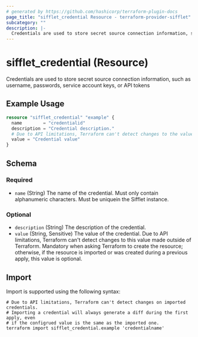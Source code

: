 ```yaml
---
# generated by https://github.com/hashicorp/terraform-plugin-docs
page_title: "sifflet_credential Resource - terraform-provider-sifflet"
subcategory: ""
description: |-
  Credentials are used to store secret source connection information, such as username, passwords, service account keys, or API tokens
---
```


# sifflet_credential (Resource)

Credentials are used to store secret source connection information, such as username, passwords, service account keys, or API tokens

## Example Usage

```terraform
resource "sifflet_credential" "example" {
  name        = "credentialid"
  description = "Credential description."
  # Due to API limitations, Terraform can't detect changes to the value that are made outside of Terraform.
  value = "Credential value"
}
```

<!-- schema generated by tfplugindocs -->
## Schema

### Required

- `name` (String) The name of the credential. Must only contain alphanumeric characters. Must be uniquein the Sifflet instance.

### Optional

- `description` (String) The description of the credential.
- `value` (String, Sensitive) The value of the credential. Due to API limitations, Terraform can't detect changes to this value made outside of Terraform. Mandatory when asking Terraform to create the resource; otherwise, if the resource is imported or was created during a previous apply, this value is optional.

## Import

Import is supported using the following syntax:

```shell
# Due to API limitations, Terraform can't detect changes on imported credentials.
# Importing a credential will always generate a diff during the first apply, even
# if the configrued value is the same as the imported one.
terraform import sifflet_credential.example 'credentialname'
```
